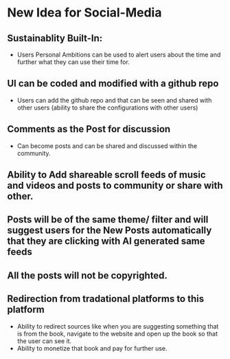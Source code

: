 # New Idea for Social-Media

## Sustainablity Built-In:
  - Users Personal Ambitions can be used to alert users about the time and further what they can use their time for.
## UI can be coded and modified with a github repo
- Users can add the github repo and that can be seen and shared with other users (ability to share the configurations with other users)

## Comments as the Post for discussion
- Can become posts and can be shared and discussed within the community.

## Ability to Add shareable scroll feeds of music and videos and posts to community or share with other.

## Posts will be of the same theme/ filter and will suggest users for the New Posts automatically that they are clicking with AI generated same feeds

## All the posts will not be copyrighted.

## Redirection from tradational platforms to this platform 
  - Ability to redirect sources like when you are suggesting something that is from the book, navigate to the website and open up the book so that the user can see it.
  - Ability to monetize that book and pay for further use.
